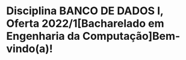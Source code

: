 # Disciplina BANCO DE DADOS I, Oferta 2022/1[Bacharelado em Engenharia da Computação]Bem-vindo(a)!

